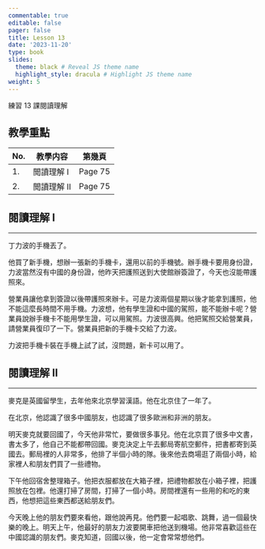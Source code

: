 ```yaml
---
commentable: true
editable: false
pager: false
title: Lesson 13
date: '2023-11-20'
type: book
slides:
  theme: black # Reveal JS theme name
  highlight_style: dracula # Highlight JS theme name
weight: 5
---
```


練習 13 課閱讀理解

<!--more-->
## 教學重點

|No.|教學内容|第幾頁|
|---|---|---|
|1.|閲讀理解 I|Page 75|
|2.|閲讀理解 II|Page 75|

## 閱讀理解 I
---

丁力波的手機丟了。

他買了新手機，想辦一張新的手機卡，還用以前的手機號。辦手機卡要用身份證，力波當然沒有中國的身份證，他昨天把護照送到大使館辦簽證了，今天也沒能帶護照來。

營業員讓他拿到簽證以後帶護照來辦卡。可是力波兩個星期以後才能拿到護照，他不能這麼長時間不用手機。力波想，他有學生證和中國的駕照，能不能辦卡呢？營業員說辦手機卡不能用學生證，可以用駕照。力波很高興。他把駕照交給營業員，請營業員復印了一下。營業員把新的手機卡交給了力波。

力波把手機卡裝在手機上試了試，沒問題，新卡可以用了。



## 閱讀理解 II
---

麥克是英國留學生，去年他來北京學習漢語。他在北京住了一年了。

在北京，他認識了很多中國朋友，也認識了很多歐洲和非洲的朋友。

明天麥克就要回國了，今天他非常忙，要做很多事兒。他在北京買了很多中文書，書太多了，他自己不能都帶回國。麥克決定上午去郵局寄航空郵件，把書都寄到英國去。郵局裡的人非常多，他排了半個小時的隊。後來他去商場逛了兩個小時，給家裡人和朋友們買了一些禮物。

下午他回宿舍整理箱子。他把衣服都放在大箱子裡，把禮物都放在小箱子裡，把護照放在包裡。他還打掃了房間，打掃了一個小時。房間裡還有一些用的和吃的東西，他想把這些東西都送給朋友們。

今天晚上他的朋友們要來看他，跟他說再見。他們要一起唱歌、跳舞，過一個最快樂的晚上。明天上午，他最好的朋友力波要開車把他送到機場。他非常喜歡這些在中國認識的朋友們。麥克知道，回國以後，他一定會常常想他們。


